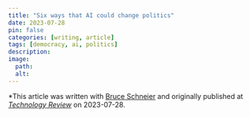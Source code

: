 ```yaml
---
title: "Six ways that AI could change politics"
date: 2023-07-28
pin: false
categories: [writing, article]
tags: [democracy, ai, politics]
description:
image:
  path:
  alt:
---
```


*This article was written with [Bruce Schneier](https://www.schneier.com) and originally published at *[Technology Review](https://www.technologyreview.com/2023/07/28/1076756/six-ways-that-ai-could-change-politics/)* on 2023-07-28.
